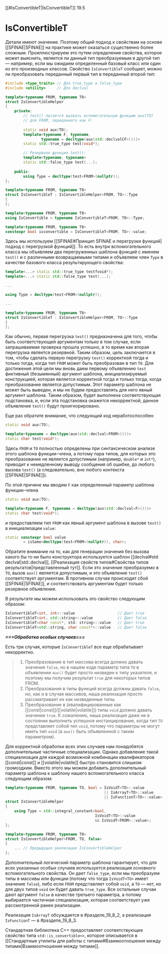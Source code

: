 
[[#IsConvertibleT|IsConvertibleT]] 19.5


# IsConvertibleT

Детали имеют значение. Поэтому общий подход к свойствам на основе [[SFINAE|SFINAE]] на практике может оказаться существенно более сложным. Проиллюстрируем это путем определения свойства, которое может выяснить, является ли данный тип преобразуемым в другой тип — например, если мы ожидаем определенный базовый класс или один из его производных классов. Свойство `IsConvertibleT` сообщает, можно ли преобразовать переданный первый тип в переданный второй тип:
```c++
#include <type_traits> // Для true_type и false_type
#include <utility>     // Для declval

template<typename FROM, typename T0>
struct IsConvertibleHelper
{
	private:
		// test() пытается вызвать вспомогательную функцию aux(TO)
		// для FROM, переданного как F:
		
		static void aux(TO);
		template<typename F, typename,
				typename = decltype(aux(std::declvalCF>()))>
		static std::true_type test(void*);

		// Резервная функция test():
		template<typename, typename>
		static std::false_type test(...);
		
	public:
		using Type = decltype(test<FROM>(nullptr));
};

template<typename FROM, typename T0>
struct IsConvertibleT : IsConvertibleHelper<FROM, TO>::Type
{
};

template<typename FROM, typename T0>
using IsConvertible = typename IsConvertibleT<FROM, T0>::Type;

template<typename FROM, typename T0>
constexpr bool isconvertible = IsConvertibleT<FROM, TO>::value;
```

Здесь мы используем [[SFINAE#Принцип SFINAE и перегрузки функций|подход с перегрузкой функций]]. То есть внутри вспомогательного класса мы объявляем два перегруженных шаблона функций с именем `test()` и с различными возвращаемыми типами и объявляем член `Туре` в качестве базового класса результирующего свойства:
```c++
template<...> static std::true_type testfvoid*);
template<...> static std::false_type test(...);

...

using Type = decltype(test<FROM>(nullptr));

...

template<typename FROM, typename T0>
struct IsConvertibleT : IsConvertibleHelper<FROM, TO>::Type
{
};
```

Как обычно, первая перегрузка `test()` предназначена для того, чтобы быть соответствующей аргументам только в том случае, если запрашиваемая проверка прошла успешно, в то время как вторая перегрузка является резервной. Таким образом, цель заключается в том, чтобы сделать первую перегрузку `test()` корректной тогда и только тогда, когда тип `FROM` может быть преобразован в тип `ТО`. Для достижения этой цели мы вновь даем первому объявлению `test` фиктивный (безымянный) аргумент шаблона, инициализируемый конструкцией, которая является корректной тогда и только тогда, когда преобразование является допустимым. Этот параметр шаблона не может быть выведен, и мы не будем предоставлять для него явный аргумент шаблона. Таким образом, будет выполнена соответствующая подстановка, и, если эта подстановка окажется некорректной, данное объявление `test()` будут проигнорировано.

Еще раз обратите внимание, что следующий код неработоспособен:
```c++
static void aux(ТО);

template<typename = decltype(aux(std::declval<FROM>()))>
static char test(void*);
```

Здесь `FROM` и `TO` полностью определены при синтаксическом анализе этого шаблона функции-члена, а потому пара типов, для которых это преобразование не является допустимым (например, `double*` и `int*`), приводит к немедленному выводу сообщения об ошибке, до любого вызова `test()` (а следовательно, вне любого контекста [[SFINAE|SFINAE]]).

По этой причине мы вводим `F` как определенный параметр шаблона функции-члена
```c++
static void aux(ТО);

template<typename F, typename = decltype(aux(std::declval<F>()))>
static char test(void*);
```

и предоставляем тип `FROM` как явный аргумент шаблона в вызове `test()` в инициализации `value`:
```c++
static constexpr bool value
		= isSame<decltype(test<FR0M>(nullptr)), char>;
```

Обратите внимание на то, как для генерации значения без вызова какого бы то ни было конструктора используется шаблон [[declval#std declval|std::declval]], [[Реализация свойств типов#Свойства типов результатов|представленный тут]]. Если это значение преобразуемо в `ТО`, вызов `аuх()` является допустимым, и это объявление `test()` соответствует аргументам. В противном случае происходит сбой [[SFINAE|SFINAE]], и соответствовать аргументам будет только резервное объявление.

В результате мы можем использовать это свойство следующим образом:
```c++
IsConvertibleT<int, int>::value                   // Дает true
IsConvertibleT<int, std::string>::value           // Дает false
IsConvertibleT<char const*, std: string>::value   // Дает true
IsConvertibleT<std::string, char const*>::value   // Дает false
```

***===Обработка особых случаев===***

Есть три случая, которые `IsConvertibleT` все еще обрабатывает некорректно.
>
> 1. Преобразование в тип массива всегда должно давать значение `false`, но в нашем коде параметр типа `ТО` в объявлении `aux()` будет просто низведен к типу указателя, и поэтому мы получим результат `true` для некоторых типов FROM.
> 2. Преобразования в типы функций всегда должны давать `false`, но, как и в случае массивов, наша реализация просто рассматривает их как низведенные типы.
> 3. Преобразование в (квалифицированные как [[const|const]]/[[volatile|volatile]]) типы `void` должно давать значение `true`. К сожалению, наша реализация даже не в состоянии выполнить успешное инстанцирование, когда тип `ТО` представляет собой тип `void`, потому что параметры не могут иметь тип `void` (а `aux()` быть объявленной с таким параметром).

Для корректной обработки всех этих случаев нам понадобятся дополнительные частичные специализации. Однако добавление такой специализации для каждой возможной комбинации квалификаторов [[const|const]] и [[volatile|volatile]] быстро становится слишком громоздким. Вместо этого мы можем добавить дополнительный параметр шаблона к шаблону нашего вспомогательного класса следующим образом:
```c++
template<typename FROM, typename TO, bool = IsVoidT<TO>::value
											|| IsArrayT<TO>::value
											|| IsFunctionT<TO>::value>
struct IsConvertibleHelper
{
	using Type = std::integral_constant<bool,
										IsVoidT<TO>::value
										&& IsVoidT<FROM>::value>;
};

template<typename FROM, typename T0>
struct IsConvertibleHelper<FROM, TO, false>
{
	... // Предыдущая реализация IsConvertibleHelper
};
```

Дополнительный логический параметр шаблона гарантирует, что для всех указанных особых случаев используется реализация основного вспомогательного свойства. Он дает `false_type`, если мы преобразуем типы в массивы или функции (потому что тогда `IsVoidT<TO>` имеет значение `false`), либо если `FROM` представляет собой `void`, а `ТО` — нет, но для двух типов `void` он будет давать `true_type`. Все остальные случаи дают аргумент `false` в качестве третьего параметра, а потому выбирается частичная специализация, которая соответствует уже рассмотренной ранее реализации.

Реализация `IsArrayT` обсуждается в #разделе_19_8_2, а реализация `IsFunctionT` — в #разделе_19_8_3.

Стандартная библиотека C++ предоставляет соответствующее свойство типа `std::is_convertible<>`, которое описывается в [[Стандартные утилиты для работы с типами#Взаимоотношения между типами|Взаимоотношения между типами]].

























